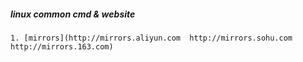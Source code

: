 ##### linux common cmd & website
    
    1. [mirrors](http://mirrors.aliyun.com  http://mirrors.sohu.com  http://mirrors.163.com) 
